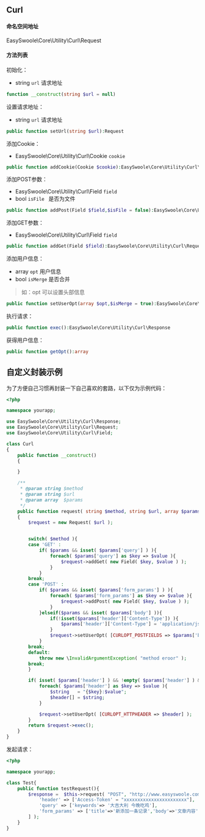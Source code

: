 ## Curl

#### 命名空间地址

EasySwoole\Core\Utility\Curl\Request

#### 方法列表

初始化：

- string `url` 请求地址

```php
function __construct(string $url = null)
```

设置请求地址：

- string `url` 请求地址

```php
public function setUrl(string $url):Request
```

添加Cookie：

- EasySwoole\Core\Utility\Curl\Cookie `cookie` 

```php
public function addCookie(Cookie $cookie):EasySwoole\Core\Utility\Curl\Request
```

添加POST参数：

- EasySwoole\Core\Utility\Curl\Field `field`
- bool `isFile ` 是否为文件

```php
public function addPost(Field $field,$isFile = false):EasySwoole\Core\Utility\Curl\Request
```

添加GET参数：

- EasySwoole\Core\Utility\Curl\Field `field`

```php
public function addGet(Field $field):EasySwoole\Core\Utility\Curl\Request
```

添加用户信息：

- array `opt` 用户信息
- bool `isMerge` 是否合并

> 如：opt 可以设置头部信息

```php
public function setUserOpt(array $opt,$isMerge = true):EasySwoole\Core\Utility\Curl\Request
```

执行请求：

```php
public function exec():EasySwoole\Core\Utility\Curl\Response
```

获得用户信息：

```php
public function getOpt():array
```



## 自定义封装示例

为了方便自己习惯再封装一下自己喜欢的套路，以下仅为示例代码：

```php
<?php

namespace yourapp;

use EasySwoole\Core\Utility\Curl\Response;
use EasySwoole\Core\Utility\Curl\Request;
use EasySwoole\Core\Utility\Curl\Field;

class Curl
{
	public function __construct()
	{

	}

	/**
	 * @param string $method
	 * @param string $url
	 * @param array  $params
	 */
	public function request( string $method, string $url, array $params = null ) : Response
	{
		$request = new Request( $url );


		switch( $method ){
		case 'GET' :
			if( $params && isset( $params['query'] ) ){
				foreach( $params['query'] as $key => $value ){
					$request->addGet( new Field( $key, $value ) );
				}
			}
		break;
		case 'POST' :
			if( $params && isset( $params['form_params'] ) ){
				foreach( $params['form_params'] as $key => $value ){
					$request->addPost( new Field( $key, $value ) );
				}
			}elseif($params && isset( $params['body'] )){
				if(!isset($params['header']['Content-Type']) ){
					$params['header']['Content-Type'] = 'application/json; charset=utf-8';
				}
				$request->setUserOpt( [CURLOPT_POSTFIELDS => $params['body']] );
			}
		break;
		default:
			throw new \InvalidArgumentException( "method eroor" );
		break;
		}

		if( isset( $params['header'] ) && !empty( $params['header'] ) && is_array( $params['header'] ) ){
			foreach( $params['header'] as $key => $value ){
				$string   = "{$key}:$value";
				$header[] = $string;
			}

			$request->setUserOpt( [CURLOPT_HTTPHEADER => $header] );
		}
		return $request->exec();
	}
}
```

发起请求：

```Php
<?php 

namespace yourapp;

class Test{
    public function testRequest(){
        $response =  $this->request( "POST", "http://www.easyswoole.com", [
            'header' => ['Access-Token' = "xxxxxxxxxxxxxxxxxxxxxxx"],
            'query' => ['keywords'=> '大吉大利 今晚吃鸡'],
            'form_params' => ['title'=>'新添加一条记录','body'=>'文章内容']
        ] );
    }
}
```